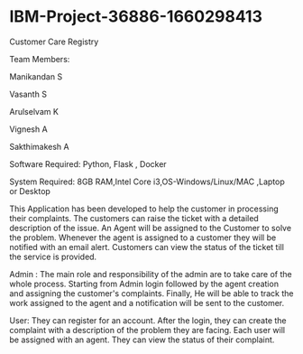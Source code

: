 # IBM-Project-36886-1660298413
Customer Care Registry

Team Members:

  Manikandan S
   
  Vasanth S
  
  Arulselvam K
  
  Vignesh A
  
  Sakthimakesh A

Software Required:
Python, Flask , Docker

System Required:
8GB RAM,Intel Core i3,OS-Windows/Linux/MAC ,Laptop or Desktop

This Application has been developed to help the customer in processing their complaints.  The customers can raise the ticket with a detailed description of the issue.  An Agent will be assigned to the Customer to solve the problem.  Whenever the agent is assigned to a customer they will be notified with an email alert.  Customers can view the status of the ticket till the service is provided.



Admin : The main role and responsibility of the admin are to take care of the whole process.  Starting from Admin login followed by the agent creation and assigning the customer's complaints.  Finally, He will be able to track the work assigned to the agent and a notification will be sent to the customer.




User: They can register for an account.  After the login, they can create the complaint with a description of the problem they are facing.  Each user will be assigned with an agent.  They can view the status of their complaint.





